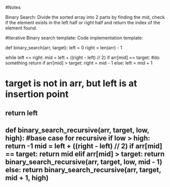 #Notes

Binary Search: Divide the sorted array into 2 parts by finding the mid, check if the element exists in the left half or right half and return the index of the element found.

#Iterative
Binary search template:
Code implementation template:

def binary_search(arr, target):
  left = 0
  right = len(arr) - 1

  while left <= right:
    mid = left + ((right - left) // 2)
    if arr[mid] == target:
      #do something
      return
    if arr[mid] > target:
      right = mid - 1
    else:
      left = mid + 1

  # target is not in arr, but left is at insertion point
  return left
  -----------------------------------------------------------------------------
  def binary_search_recursive(arr, target, low, high):
    #base case for recursive
    if low > high:
      return -1
    mid = left + ((right - left) // 2)
    if arr[mid] == target:
      return mid
    elif arr[mid] > target:
      return binary_search_recursive(arr, target, low, mid - 1)
    else:
      return binary_search_recursive(arr, target, mid + 1, high)
  -----------------------------------------------------------------------------

